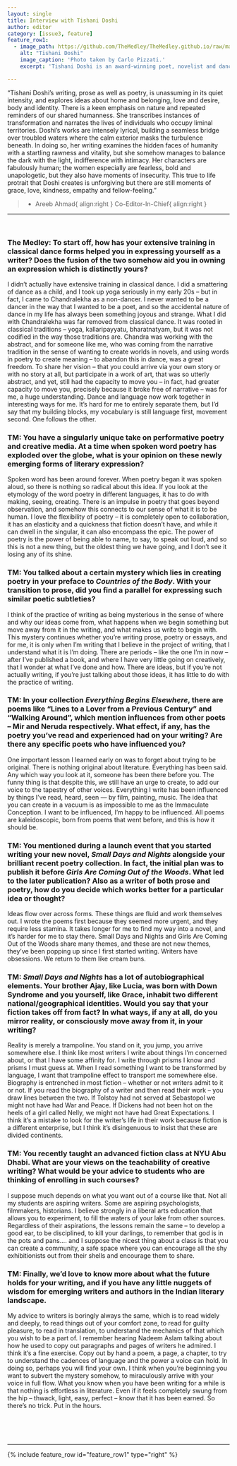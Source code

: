```yaml
---
layout: single
title: Interview with Tishani Doshi
author: editor
category: [issue3, feature]
feature_row1:
  - image_path: https://github.com/TheMedley/TheMedley.github.io/raw/master/assets/img/trishani-doshi.jpg
    alt: "Tishani Doshi"
    image_caption: 'Photo taken by Carlo Pizzati.'
    excerpt: 'Tishani Doshi is an award-winning poet, novelist and dancer. Her most recent books are _Girls Are Coming Out of the Woods_, shortlisted for the Ted Hughes Poetry Award, and a novel, _Small Days and Nights_ (Bloomsbury).'

---
```

<style>
.archive__item-caption{
        font-size: .425em;
    }
</style>

“Tishani Doshi’s writing, prose as well as poetry, is unassuming in its quiet intensity, and explores ideas about home and belonging, love and desire, body and identity. There is a keen emphasis on nature and repeated reminders of our shared humanness. She transcribes instances of transformation and narrates the lives of individuals who occupy liminal territories. Doshi’s works are intensely lyrical, building a seamless bridge over troubled waters where the calm exterior masks the turbulence beneath. In doing so, her writing examines the hidden faces of humanity with a startling rawness and vitality, but she somehow manages to balance the dark with the light, indifference with intimacy. Her characters are fabulously human; the women especially are fearless, bold and unapologetic, but they also have moments of insecurity. This true to life protrait that Doshi creates is unforgiving but there are still moments of grace, love, kindness, empathy and fellow-feeling.”

> - Areeb Ahmad{ align:right }
>   Co-Editor-In-Chief{ align:right }

<hr>
<br>

### The Medley: To start off, how has your extensive training in classical dance forms helped you in expressing yourself as a writer? Does the fusion of the two somehow aid you in owning an expression which is distinctly yours?

I didn’t actually have extensive training in classical dance. I did a smattering of dance as a child, and I took up yoga seriously in my early 20s – but in fact, I came to Chandralekha as a non-dancer. I never wanted to be a dancer in the way that I wanted to be a poet, and so the accidental nature of dance in my life has always been something joyous and strange. What I did with Chandralekha was far removed from classical dance. It was rooted in classical traditions – yoga, kallaripayyatu, bharatnatyam, but it was not codified in the way those traditions are. Chandra was working with the abstract, and for someone like me, who was coming from the narrative tradition in the sense of wanting to create worlds in novels, and using words in poetry to create meaning – to abandon this in dance, was a great freedom. To share her vision – that you could arrive via your own story or with no story at all, but participate in a work of art, that was so utterly abstract, and yet, still had the capacity to move you – in fact, had greater capacity to move you, precisely because it broke free of narrative – was for me, a huge understanding. Dance and language now work together in interesting ways for me. It’s hard for me to entirely separate them, but I’d say that my building blocks, my vocabulary is still language first, movement second. One follows the other.

### TM: You have a singularly unique take on performative poetry and creative media. At a time when spoken word poetry has exploded over the globe, what is your opinion on these newly emerging forms of literary expression?

Spoken word has been around forever. When poetry began it was spoken aloud, so there is nothing so radical about this idea. If you look at the etymology of the word poetry in different languages, it has to do with making, seeing, creating. There is an impulse in poetry that goes beyond observation, and somehow this connects to our sense of what it is to be human. I love the flexibility of poetry – it is completely open to collaboration, it has an elasticity and a quickness that fiction doesn’t have, and while it can dwell in the singular, it can also encompass the epic. The power of poetry is the power of being able to name, to say, to speak out loud, and so this is not a new thing, but the oldest thing we have going, and I don’t see it losing any of its shine.  

### TM: You talked about a certain mystery which lies in creating poetry in your preface to _Countries of the Body_. With your transition to prose, did you find a parallel for expressing such similar poetic subtleties?

I think of the practice of writing as being mysterious in the sense of where and why our ideas come from, what happens when we begin something but move away from it in the writing, and what makes us write to begin with. This mystery continues whether you’re writing prose, poetry or essays, and for me, it is only when I’m writing that I believe in the project of writing, that I understand what it is I’m doing. There are periods – like the one I’m in now – after I’ve published a book, and where I have very little going on creatively, that I wonder at what I’ve done and how. There are ideas, but if you’re not actually writing, if you’re just talking about those ideas, it has little to do with the practice of writing.

### TM: In your collection _Everything Begins Elsewhere_, there are poems like “Lines to a Lover from a Previous Century” and “Walking Around”, which mention influences from other poets – Mir and Neruda respectively. What effect, if any, has the poetry you’ve read and experienced had on your writing? Are there any specific poets who have influenced you?

One important lesson I learned early on was to forget about trying to be original. There is nothing original about literature. Everything has been said. Any which way you look at it, someone has been there before you. The funny thing is that despite this, we still have an urge to create, to add our voice to the tapestry of other voices. Everything I write has been influenced by things I’ve read, heard, seen — by film, painting, music. The idea that you can create in a vacuum is as impossible to me as the Immaculate Conception. I want to be influenced, I’m happy to be influenced. All poems are kaleidoscopic, born from poems that went before, and this is how it should be.

### TM: You mentioned during a launch event that you started writing your new novel, _Small Days and Nights_ alongside your brilliant recent poetry collection. In fact, the initial plan was to publish it before _Girls Are Coming Out of the Woods_. What led to the later publication? Also as a writer of both prose and poetry, how do you decide which works better for a particular idea or thought?

Ideas flow over across forms. These things are fluid and work themselves out. I wrote the poems first because they seemed more urgent, and they require less stamina. It takes longer for me to find my way into a novel, and it’s harder for me to stay there. Small Days and Nights and Girls Are Coming Out of the Woods share many themes, and these are not new themes, they’ve been popping up since I first started writing. Writers have obsessions. We return to them like cream buns.

### TM: _Small Days and Nights_ has a lot of autobiographical elements. Your brother Ajay, like Lucia, was born with Down Syndrome and you yourself, like Grace, inhabit two different national/geographical identities. Would you say that your fiction takes off from fact? In what ways, if any at all, do you mirror reality, or consciously move away from it, in your writing?

Reality is merely a trampoline. You stand on it, you jump, you arrive somewhere else. I think like most writers I write about things I’m concerned about, or that I have some affinity for. I write through prisms I know and prisms I must guess at. When I read something I want to be transformed by language, I want that trampoline effect to transport me somewhere else. Biography is entrenched in most fiction – whether or not writers admit to it or not. If you read the biography of a writer and then read their work – you draw lines between the two. If Tolstoy had not served at Sebastopol we might not have had War and Peace. If Dickens had not been hot on the heels of a girl called Nelly, we might not have had Great Expectations.  I think it’s a mistake to look for the writer’s life in their work because fiction is a different enterprise, but I think it’s disingenuous to insist that these are divided continents.  

### TM: You recently taught an advanced fiction class at NYU Abu Dhabi. What are your views on the teachability of creative writing? What would be your advice to students who are thinking of enrolling in such courses?

I suppose much depends on what you want out of a course like that. Not all my students are aspiring writers. Some are aspiring psychologists, filmmakers, historians. I believe strongly in a liberal arts education that allows you to experiment, to fill the waters of your lake from other sources. Regardless of their aspirations, the lessons remain the same – to develop a good ear, to be disciplined, to kill your darlings, to remember that god is in the pots and pans…. and I suppose the nicest thing about a class is that you can create a community, a safe space where you can encourage all the shy exhibitionists out from their shells and encourage them to share.

### TM: Finally, we’d love to know more about what the future holds for your writing, and if you have any little nuggets of wisdom for emerging writers and authors in the Indian literary landscape.

My advice to writers is boringly always the same, which is to read widely and deeply, to read things out of your comfort zone, to read for guilty pleasure, to read in translation, to understand the mechanics of that which you wish to be a part of. I remember hearing Nadeem Aslam talking about how he used to copy out paragraphs and pages of writers he admired. I think it’s a fine exercise. Copy out by hand a poem, a page, a chapter, to try to understand the cadences of language and the power a voice can hold. In doing so, perhaps you will find your own. I think when you’re beginning you want to subvert the mystery somehow, to miraculously arrive with your voice in full flow. What you know when you have been writing for a while is that nothing is effortless in literature. Even if it feels completely swung from the hip – thwack, light, easy, perfect – know that it has been earned. So there’s no trick. Put in the hours.

<br>
<br>
<br>
<hr>

{% include feature_row id="feature_row1" type="right" %}
